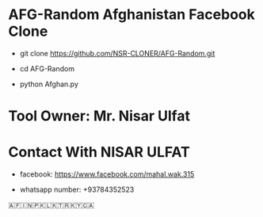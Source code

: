 # AFG-Random  Afghanistan Facebook Clone

* git clone https://github.com/NSR-CLONER/AFG-Random.git

* cd AFG-Random

* python Afghan.py


# Tool Owner: Mr. Nisar Ulfat

# Contact With NISAR ULFAT

* facebook: https://www.facebook.com/mahal.wak.315

* whatsapp number: +93784352523


🇦🇫🇮🇳🇵🇰🇱🇰🇹🇷🇰🇾🇨🇦
